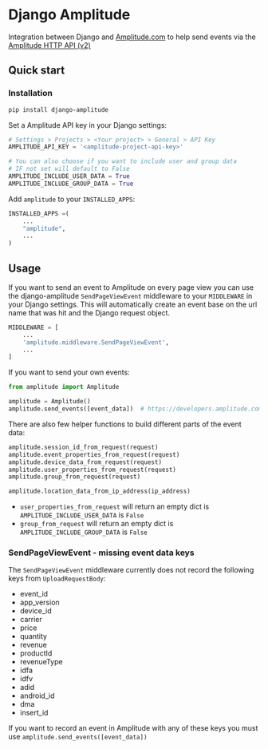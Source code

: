 # Django Amplitude

Integration between Django and [Amplitude.com](https://amplitude.com/) to help send events via the [Amplitude HTTP API (v2)](https://developers.amplitude.com/docs/http-api-v2)


## Quick start

### Installation

```bash
pip install django-amplitude
```

Set a Amplitude API key in your Django settings:
```python
# Settings > Projects > <Your project> > General > API Key
AMPLITUDE_API_KEY = '<amplitude-project-api-key>'

# You can also choose if you want to include user and group data
# IF not set will default to False
AMPLITUDE_INCLUDE_USER_DATA = True
AMPLITUDE_INCLUDE_GROUP_DATA = True
```

Add `amplitude` to your `INSTALLED_APPS`:

```python
INSTALLED_APPS =(
    ...
    "amplitude",
    ...
)
```


## Usage

If you want to send an event to Amplitude on every page view you can use the django-amplitude `SendPageViewEvent` middleware to your `MIDDLEWARE` in your Django settings.
This will automatically create an event base on the url name that was hit and the Django request object.

```python
MIDDLEWARE = [
    ...
    'amplitude.middleware.SendPageViewEvent',
    ...
]
```

If you want to send your own events:
```python
from amplitude import Amplitude

amplitude = Amplitude()
amplitude.send_events([event_data])  # https://developers.amplitude.com/docs/http-api-v2
```

There are also few helper functions to build different parts of the event data:
```python
amplitude.session_id_from_request(request)
amplitude.event_properties_from_request(request)
amplitude.device_data_from_request(request)
amplitude.user_properties_from_request(request)
amplitude.group_from_request(request)

amplitude.location_data_from_ip_address(ip_address)
```

* `user_properties_from_request` will return an empty dict is `AMPLITUDE_INCLUDE_USER_DATA` is `False`
* `group_from_request` will return an empty dict is `AMPLITUDE_INCLUDE_GROUP_DATA` is `False`



### SendPageViewEvent - missing event data keys

The `SendPageViewEvent` middleware currently does not record the following keys from `UploadRequestBody`:

* event_id
* app_version
* device_id
* carrier
* price
* quantity
* revenue
* productId
* revenueType
* idfa
* idfv
* adid
* android_id
* dma
* insert_id

If you want to record an event in Amplitude with any of these keys you must use `amplitude.send_events([event_data])`

